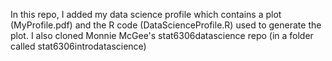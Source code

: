In this repo, I added my data science profile which contains a plot (MyProfile.pdf) and the R code (DataScienceProfile.R) used to generate the plot. I also cloned Monnie McGee's stat6306datascience repo (in a folder called stat6306introdatascience) 